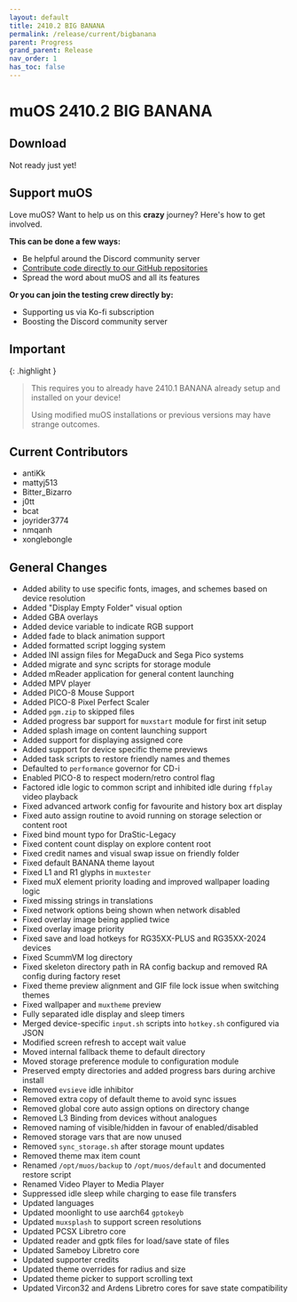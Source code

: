 ```yaml
---
layout: default
title: 2410.2 BIG BANANA
permalink: /release/current/bigbanana
parent: Progress
grand_parent: Release
nav_order: 1
has_toc: false
---
```


# muOS 2410.2 BIG BANANA
## Download
Not ready just yet!

## Support muOS
Love muOS? Want to help us on this **crazy** journey? Here's how to get involved.

**This can be done a few ways:**
- Be helpful around the Discord community server
- [Contribute code directly to our GitHub repositories](https://github.com/MustardOS)
- Spread the word about muOS and all its features

**Or you can join the testing crew directly by:**
- Supporting us via Ko-fi subscription
- Boosting the Discord community server

## Important

{: .highlight }
> This requires you to already have 2410.1 BANANA already setup and installed on your device!
> 
> Using modified muOS installations or previous versions may have strange outcomes.

## Current Contributors
- antiKk
- mattyj513
- Bitter_Bizarro
- j0tt
- bcat
- joyrider3774
- nmqanh
- xonglebongle

## General Changes
- Added ability to use specific fonts, images, and schemes based on device resolution
- Added "Display Empty Folder" visual option
- Added GBA overlays
- Added device variable to indicate RGB support
- Added fade to black animation support
- Added formatted script logging system
- Added INI assign files for MegaDuck and Sega Pico systems
- Added migrate and sync scripts for storage module
- Added mReader application for general content launching
- Added MPV player
- Added PICO-8 Mouse Support
- Added PICO-8 Pixel Perfect Scaler
- Added `pgm.zip` to skipped files
- Added progress bar support for `muxstart` module for first init setup
- Added splash image on content launching support
- Added support for displaying assigned core
- Added support for device specific theme previews
- Added task scripts to restore friendly names and themes
- Defaulted to `performance` governor for CD-i
- Enabled PICO-8 to respect modern/retro control flag
- Factored idle logic to common script and inhibited idle during `ffplay` video playback
- Fixed advanced artwork config for favourite and history box art display
- Fixed auto assign routine to avoid running on storage selection or content root
- Fixed bind mount typo for DraStic-Legacy
- Fixed content count display on explore content root
- Fixed credit names and visual swap issue on friendly folder
- Fixed default BANANA theme layout
- Fixed L1 and R1 glyphs in `muxtester`
- Fixed muX element priority loading and improved wallpaper loading logic
- Fixed missing strings in translations
- Fixed network options being shown when network disabled
- Fixed overlay image being applied twice
- Fixed overlay image priority
- Fixed save and load hotkeys for RG35XX-PLUS and RG35XX-2024 devices
- Fixed ScummVM log directory
- Fixed skeleton directory path in RA config backup and removed RA config during factory reset
- Fixed theme preview alignment and GIF file lock issue when switching themes
- Fixed wallpaper and `muxtheme` preview
- Fully separated idle display and sleep timers
- Merged device-specific `input.sh` scripts into `hotkey.sh` configured via JSON
- Modified screen refresh to accept wait value
- Moved internal fallback theme to default directory
- Moved storage preference module to configuration module
- Preserved empty directories and added progress bars during archive install
- Removed `evsieve` idle inhibitor
- Removed extra copy of default theme to avoid sync issues
- Removed global core auto assign options on directory change
- Removed L3 Binding from devices without analogues
- Removed naming of visible/hidden in favour of enabled/disabled
- Removed storage vars that are now unused
- Removed `sync_storage.sh` after storage mount updates
- Removed theme max item count
- Renamed `/opt/muos/backup` to `/opt/muos/default` and documented restore script
- Renamed Video Player to Media Player
- Suppressed idle sleep while charging to ease file transfers
- Updated languages
- Updated moonlight to use aarch64 `gptokeyb`
- Updated `muxsplash` to support screen resolutions
- Updated PCSX Libretro core
- Updated reader and gptk files for load/save state of files
- Updated Sameboy Libretro core
- Updated supporter credits
- Updated theme overrides for radius and size
- Updated theme picker to support scrolling text
- Updated Vircon32 and Ardens Libretro cores for save state compatibility
